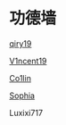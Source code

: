 # 功德墙

[qiry19](https://github.com/SamSeven777)

[V1ncent19](https://v1ncent19.github.io/)

[Co1lin](https://co1in.me/)

[Sophia](https://www.zhihu.com/people/wanrong6)

Luxixi717
